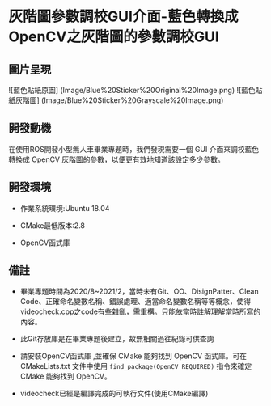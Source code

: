# **灰階圖參數調校GUI介面-藍色轉換成OpenCV之灰階圖的參數調校GUI**

## **圖片呈現**

![藍色貼紙原圖] (Image/Blue%20Sticker%20Original%20Image.png)
![藍色貼紙灰階圖] (Image/Blue%20Sticker%20Grayscale%20Image.png)

## 開發動機
在使用ROS開發小型無人車畢業專題時，我們發現需要一個 GUI 介面來調校藍色轉換成 OpenCV 灰階圖的參數，以便更有效地知道該設定多少參數。

## **開發環境**

* 作業系統環境:Ubuntu 18.04

* CMake最低版本:2.8

* OpenCV函式庫

## **備註**

* 畢業專題時間為2020/8~2021/2，當時未有Git、OO、DisignPatter、Clean Code、正確命名變數名稱、錯誤處理、適當命名變數名稱等等概念，使得videocheck.cpp之code有些雜亂，需重構。只能依當時註解理解當時所寫的內容。

* 此Git存放庫是在畢業專題後建立，故無相關過往紀錄可供查詢

* 請安裝OpenCV函式庫 ,並確保 CMake 能夠找到 OpenCV 函式庫。可在 CMakeLists.txt 文件中使用 ```find_package(OpenCV REQUIRED)``` 指令來確定 CMake 能夠找到 OpenCV。

* videocheck已經是編譯完成的可執行文件(使用CMake編譯)